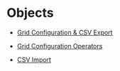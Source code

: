 # Objects

* [Grid Configuration & CSV Export](./01_Grid_Configuration_General.md) 
* [Grid Configuration Operators](./01_Grid_Configuration_Operators/README.md)

* [CSV Import](./02_CSV_Import/README.md)



